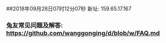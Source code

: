 ##2018年09月28日07时12分07秒 新址: 159.65.17.167
### 兔友常见问题及解答: https://github.com/wanggonging/d/blob/w/FAQ.md
